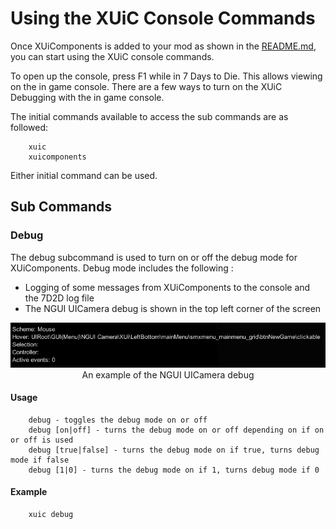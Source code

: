 # Using the XUiC Console Commands

Once XUiComponents is added to your mod as shown in the [README.md](../README.md),
you can start using the XUiC console commands.

To open up the console, press F1 while in 7 Days to Die. This allows viewing on the
in game console. There are a few ways to turn on the XUiC Debugging with the in game console.

The initial commands available to access the sub commands are as followed:

```text
    xuic
    xuicomponents
```

Either initial command can be used.

## Sub Commands

### Debug

The debug subcommand is used to turn on or off the debug mode for XUiComponents. Debug mode includes the following :

* Logging of some messages from XUiComponents to the console and the 7D2D log file
* The NGUI UICamera debug is shown in the top left corner of the screen

<p align="center" width="100%">
    <img src="../images/NGUI-Debug-Tool.png"> <br>
    An example of the NGUI UICamera debug
</p>

#### Usage

```text
    debug - toggles the debug mode on or off
    debug [on|off] - turns the debug mode on or off depending on if on or off is used
    debug [true|false] - turns the debug mode on if true, turns debug mode if false
    debug [1|0] - turns the debug mode on if 1, turns debug mode if 0
```

#### Example

```text
    xuic debug
```
